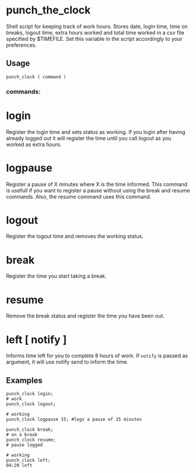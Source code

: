 # punch_the_clock
Shell script for keeping track of work hours.
Stores date, login time, time on breaks, logout time, extra hours worked and total time worked in a csv file specified by $TIMEFILE.
Set this variable in the script accordingly to your preferences.

## Usage
```
punch_clock ( command )
```
### commands:
# login
Register the login time and sets status as working. If you login after having already logged out it will register the time until you call logout as you worked as extra hours.

# logpause <time in minutes>
Register a pause of X minutes where X is the time informed. This command is usefull if you want to register a pause without using the break and resume commands. Also, the resume command uses this command.

# logout
Register the logout time and removes the working status.

# break
Register the time you start taking a break.

# resume
Remove the break status and register the time you have been out.

# left [ notify ]
Informs time left for you to complete 8 hours of work. If ```notify``` is passed as argument, it will use notify send to inform the time.

## Examples
```
punch_clock login;
# work
punch_clock logout;
```

```
# working
punch_clock logpause 15; #logs a pause of 15 minutes
```

```
punch_clock break;
# on a break
punch_clock resume;
# pause logged
```

```
# working
punch_clock left;
04:20 left
```
